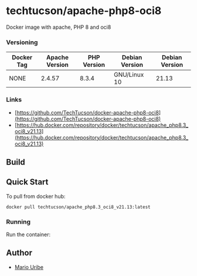 # techtucson/apache-php8-oci8
Docker image with apache, PHP 8 and oci8


### Versioning
| Docker Tag        | Apache Version | PHP Version | Debian Version |Debian Version |
|-------------------|----------------|-------------|----------------|---------------|
|       NONE        | 2.4.57         | 8.3.4       | GNU/Linux 10   | 21.13         |

### Links
- [https://github.com/TechTucson/docker-apache-php8-oci8](https://github.com/TechTucson/docker-apache-php8-oci8)
- [https://hub.docker.com/repository/docker/techtucson/apache_php8.3_oci8_v21.13](https://hub.docker.com/repository/docker/techtucson/apache_php8.3_oci8_v21.13)


## Build

## Quick Start

To pull from docker hub:

```
docker pull techtucson/apache_php8.3_oci8_v21.13:latest
```

### Running

Run the container:



Author
-------

-	[Mario Uribe](http://techtucson.com)
